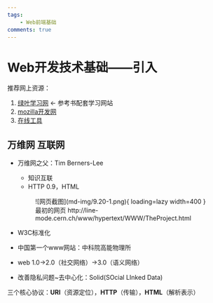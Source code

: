 ```yaml
---
tags:
    - Web前端基础
comments: true
---
```


# Web开发技术基础——引入

推荐网上资源：

1. [绿叶学习网](http://www.lvyestudy.com) ← 参考书配套学习网站
2. [mozilla开发网](https://developer.mozilla.org)
3. [在线工具](https://www.runoob.com)

## 万维网 互联网

- 万维网之父：Tim Berners-Lee

    - 知识互联
    - HTTP 0.9，HTML

    <figure markdown>
    ![网页截图](md-img/9.20-1.png){ loading=lazy width=400 }
    <figcaption>最初的网页 http://line-mode.cern.ch/www/hypertext/WWW/TheProject.html</figcaption>
    </figure>

- W3C标准化
- 中国第一个www网站：中科院高能物理所
- web 1.0→2.0（社交网络）→3.0（语义网络）
- 改善隐私问题~去中心化：Solid(SOcial LInked Data)

三个核心协议：**URI**（资源定位），**HTTP**（传输），**HTML**（解析表示）
